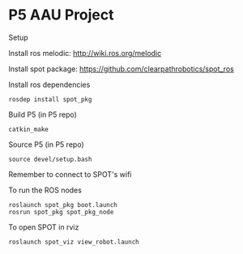 # P5 AAU Project

Setup

Install ros melodic: http://wiki.ros.org/melodic

Install spot package: https://github.com/clearpathrobotics/spot_ros

Install ros dependencies

```
rosdep install spot_pkg
```
Build P5 (in P5 repo)

```
catkin_make
```

Source P5 (in P5 repo)

```
source devel/setup.bash
```
Remember to connect to SPOT's wifi

To run the ROS nodes

```
roslaunch spot_pkg boot.launch
rosrun spot_pkg spot_pkg_node
```

To open SPOT in rviz
```
roslaunch spot_viz view_robot.launch
```



